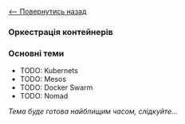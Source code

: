 [<-- Повернутись назад](index.md)

### Оркестрація контейнерів

### Основні теми
  - TODO: Kubernets
  - TODO: Mesos
  - TODO: Docker Swarm
  - TODO: Nomad

*Тема буде готова найблищим часом, слідкуйте...*